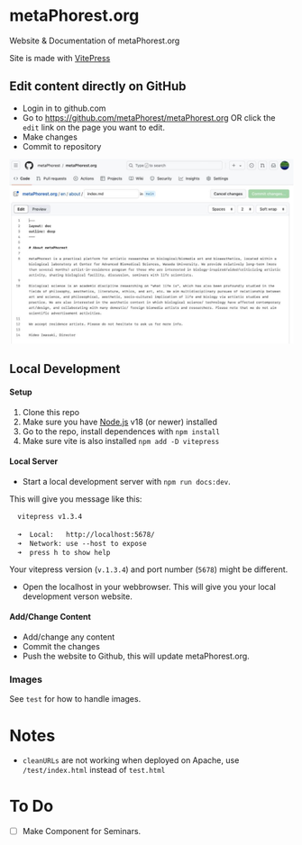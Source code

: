 # metaPhorest.org

Website &amp; Documentation of metaPhorest.org

Site is made with [VitePress](https://vitepress.dev)


## Edit content directly on GitHub

- Login in to github.com
- Go to https://github.com/metaPhorest/metaPhorest.org OR click the `edit` link on the page you want to edit.
- Make changes
- Commit to repository

![](/public/images/example-edit.jpg)


## Local Development

#### Setup

1. Clone this repo
2. Make sure you have [Node.js](https://nodejs.org/) v18 (or newer) installed
3. Go to the repo, install dependences with `npm install`
4. Make sure vite is also installed `npm add -D vitepress`

#### Local Server

- Start a local development server with `npm run docs:dev`.

This will give you message like this:
```
  vitepress v1.3.4

  ➜  Local:   http://localhost:5678/
  ➜  Network: use --host to expose
  ➜  press h to show help
```
Your vitepress version (`v.1.3.4`) and port number (`5678`) might be different.

- Open the localhost in your webbrowser. This will give you your local development verson website.


#### Add/Change Content

- Add/change any content
- Commit the changes
- Push the website to Github, this will update metaPhorest.org.


### Images

See `test` for how to handle images.


# Notes

- `cleanURLs` are not working when deployed on Apache, use `/test/index.html` instead of `test.html`

# To Do


- [ ] Make Component for Seminars. 

